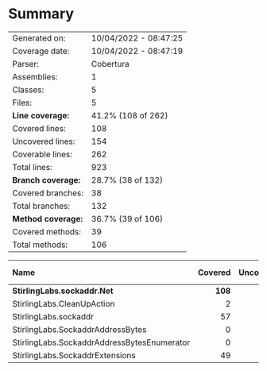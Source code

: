 ﻿# Summary
|||
|:---|:---|
| Generated on: | 10/04/2022 - 08:47:25 |
| Coverage date: | 10/04/2022 - 08:47:19 |
| Parser: | Cobertura |
| Assemblies: | 1 |
| Classes: | 5 |
| Files: | 5 |
| **Line coverage:** | 41.2% (108 of 262) |
| Covered lines: | 108 |
| Uncovered lines: | 154 |
| Coverable lines: | 262 |
| Total lines: | 923 |
| **Branch coverage:** | 28.7% (38 of 132) |
| Covered branches: | 38 |
| Total branches: | 132 |
| **Method coverage:** | 36.7% (39 of 106) |
| Covered methods: | 39 |
| Total methods: | 106 |

|**Name**|**Covered**|**Uncovered**|**Coverable**|**Total**|**Line coverage**|**Covered**|**Total**|**Branch coverage**|**Covered**|**Total**|**Method coverage**|
|:---|---:|---:|---:|---:|---:|---:|---:|---:|---:|---:|---:|
|**StirlingLabs.sockaddr.Net**|**108**|**154**|**262**|**923**|**41.2%**|**38**|**132**|**28.7%**|**39**|**106**|**36.7%**|
|StirlingLabs.CleanUpAction|2|1|3|14|66.6%|0|0||1|2|50%|
|StirlingLabs.sockaddr|57|60|117|499|48.7%|22|64|34.3%|21|48|43.7%|
|StirlingLabs.SockaddrAddressBytes|0|29|29|110|0%|0|10|0%|0|23|0%|
|StirlingLabs.SockaddrAddressBytesEnumerator|0|16|16|45|0%|0|2|0%|0|9|0%|
|StirlingLabs.SockaddrExtensions|49|48|97|255|50.5%|16|56|28.5%|17|24|70.8%|
